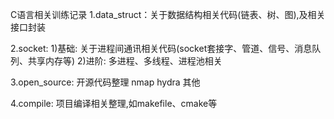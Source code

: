 C语言相关训练记录
1.data_struct：关于数据结构相关代码(链表、树、图),及相关接口封装

2.socket: 
1)基础: 关于进程间通讯相关代码(socket套接字、管道、信号、消息队列、共享内存等)
2)进阶: 多进程、多线程、进程池相关

3.open_source:
开源代码整理
nmap
hydra
其他

4.compile:
项目编译相关整理,如makefile、cmake等
